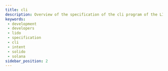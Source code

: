 ```yaml
---
title: cli
description: Overview of the specification of the cli program of the LIDO for Solana repo
keywords:
 - development
 - developers
 - lido
 - specification
 - cli
 - intent
 - solido
 - solana
sidebar_position: 2
---
```

